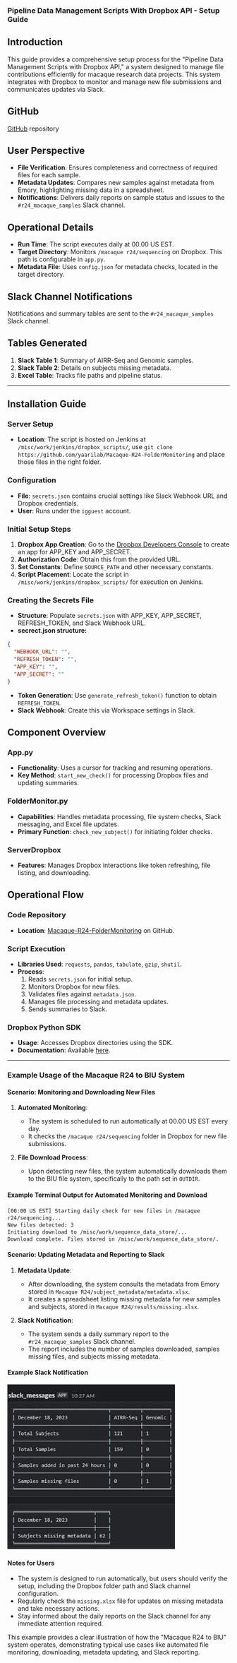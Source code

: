 ### Pipeline Data Management Scripts With Dropbox API - Setup Guide

## Introduction
This guide provides a comprehensive setup process for the "Pipeline Data Management Scripts with Dropbox API," a system designed to manage file contributions efficiently for macaque research data projects. This system integrates with Dropbox to monitor and manage new file submissions and communicates updates via Slack.

## GitHub
  [GitHub](https://github.com/yaarilab/Macaque-R24-FolderMonitoring) repository

## User Perspective
- **File Verification**: Ensures completeness and correctness of required files for each sample.
- **Metadata Updates**: Compares new samples against metadata from Emory, highlighting missing data in a spreadsheet.
- **Notifications**: Delivers daily reports on sample status and issues to the `#r24_macaque_samples` Slack channel.

## Operational Details
- **Run Time**: The script executes daily at 00.00 US EST.
- **Target Directory**: Monitors `/macaque r24/sequencing` on Dropbox. This path is configurable in `app.py`.
- **Metadata File**: Uses `config.json` for metadata checks, located in the target directory.

## Slack Channel Notifications
Notifications and summary tables are sent to the `#r24_macaque_samples` Slack channel.

## Tables Generated
1. **Slack Table 1**: Summary of AIRR-Seq and Genomic samples.
2. **Slack Table 2**: Details on subjects missing metadata.
3. **Excel Table**: Tracks file paths and pipeline status.

---

## Installation Guide

### Server Setup
- **Location**: The script is hosted on Jenkins at `/misc/work/jenkins/dropbox_scripts/`, use `git clone https://github.com/yaarilab/Macaque-R24-FolderMonitoring` and place those files in the right folder.

### Configuration
- **File**: `secrets.json` contains crucial settings like Slack Webhook URL and Dropbox credentials.
- **User**: Runs under the `igguest` account.

### Initial Setup Steps
1. **Dropbox App Creation**: Go to the [Dropbox Developers Console](https://www.dropbox.com/developers/apps) to create an app for APP_KEY and APP_SECRET.
2. **Authorization Code**: Obtain this from the provided URL.
3. **Set Constants**: Define `SOURCE_PATH` and other necessary constants.
4. **Script Placement**: Locate the script in `/misc/work/jenkins/dropbox_scripts/` for execution on Jenkins.

### Creating the Secrets File
- **Structure**: Populate `secrets.json` with APP_KEY, APP_SECRET, REFRESH_TOKEN, and Slack Webhook URL.
- **secrect.json structure:**
```json
{
  "WEBHOOK_URL": "",
  "REFRESH_TOKEN": "",
  "APP_KEY": "",
  "APP_SECRET": ""
}
```
- **Token Generation**: Use `generate_refresh_token()` function to obtain `REFRESH_TOKEN`.
- **Slack Webhook**: Create this via Workspace settings in Slack.

## Component Overview

### App.py
- **Functionality**: Uses a cursor for tracking and resuming operations.
- **Key Method**: `start_new_check()` for processing Dropbox files and updating summaries.

### FolderMonitor.py
- **Capabilities**: Handles metadata processing, file system checks, Slack messaging, and Excel file updates.
- **Primary Function**: `check_new_subject()` for initiating folder checks.

### ServerDropbox
- **Features**: Manages Dropbox interactions like token refreshing, file listing, and downloading.

## Operational Flow

### Code Repository
- **Location**: [Macaque-R24-FolderMonitoring](https://github.com/yaarilab/Macaque-R24-FolderMonitoring) on GitHub.

### Script Execution
- **Libraries Used**: `requests`, `pandas`, `tabulate`, `gzip`, `shutil`.
- **Process**:
  1. Reads `secrets.json` for initial setup.
  2. Monitors Dropbox for new files.
  3. Validates files against `metadata.json`.
  4. Manages file processing and metadata updates.
  5. Sends summaries to Slack.

### Dropbox Python SDK
- **Usage**: Accesses Dropbox directories using the SDK.
- **Documentation**: Available [here](https://www.dropbox.com/developers/documentation/python).

---

### Example Usage of the Macaque R24 to BIU System

#### Scenario: Monitoring and Downloading New Files

1. **Automated Monitoring**:
   - The system is scheduled to run automatically at 00.00 US EST every day.
   - It checks the `/macaque r24/sequencing` folder in Dropbox for new file submissions.

2. **File Download Process**:
   - Upon detecting new files, the system automatically downloads them to the BIU file system, specifically to the path set in `OUTDIR`.

#### Example Terminal Output for Automated Monitoring and Download
```
[00:00 US EST] Starting daily check for new files in /macaque r24/sequencing...
New files detected: 3
Initiating download to /misc/work/sequence_data_store/...
Download complete. Files stored in /misc/work/sequence_data_store/.
```

#### Scenario: Updating Metadata and Reporting to Slack

1. **Metadata Update**:
   - After downloading, the system consults the metadata from Emory stored in `Macaque R24/subject_metadata/metadata.xlsx`.
   - It creates a spreadsheet listing missing metadata for new samples and subjects, stored in `Macaque R24/results/missing.xlsx`.

2. **Slack Notification**:
   - The system sends a daily summary report to the `#r24_macaque_samples` Slack channel.
   - The report includes the number of samples downloaded, samples missing files, and subjects missing metadata.

#### Example Slack Notification
![secrets structure](../../images/slack_message.jpg)

#### Notes for Users
- The system is designed to run automatically, but users should verify the setup, including the Dropbox folder path and Slack channel configuration.
- Regularly check the `missing.xlsx` file for updates on missing metadata and take necessary actions.
- Stay informed about the daily reports on the Slack channel for any immediate attention required.

This example provides a clear illustration of how the "Macaque R24 to BIU" system operates, demonstrating typical use cases like automated file monitoring, downloading, metadata updating, and Slack reporting.